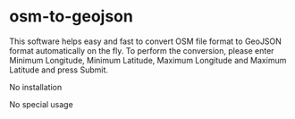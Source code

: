 # osm-to-geojson
This software helps easy and fast to convert OSM file format to GeoJSON format automatically on the fly. To perform the conversion, please enter Minimum Longitude, Minimum Latitude, Maximum Longitude and Maximum Latitude and press Submit.

No installation

No special usage
